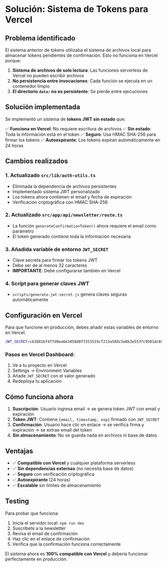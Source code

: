 # Solución: Sistema de Tokens para Vercel

## Problema identificado

El sistema anterior de tokens utilizaba el sistema de archivos local para almacenar tokens pendientes de confirmación. Esto no funciona en Vercel porque:

1. **Sistema de archivos de solo lectura**: Las funciones serverless de Vercel no pueden escribir archivos
2. **No persistencia entre invocaciones**: Cada función se ejecuta en un contenedor limpio
3. **El directorio `data/` no es persistente**: Se pierde entre ejecuciones

## Solución implementada

Se implementó un sistema de **tokens JWT sin estado** que:

✅ **Funciona en Vercel**: No requiere escritura de archivos
✅ **Sin estado**: Toda la información está en el token
✅ **Seguro**: Usa HMAC SHA-256 para firmar los tokens
✅ **Autoexpirante**: Los tokens expiran automáticamente en 24 horas

## Cambios realizados

### 1. Actualizado `src/lib/auth-utils.ts`
- Eliminada la dependencia de archivos persistentes
- Implementado sistema JWT personalizado
- Los tokens ahora contienen el email y fecha de expiración
- Verificación criptográfica con HMAC SHA-256

### 2. Actualizado `src/app/api/newsletter/route.ts`
- La función `generateConfirmationToken()` ahora requiere el email como parámetro
- El token generado contiene toda la información necesaria

### 3. Añadida variable de entorno `JWT_SECRET`
- Clave secreta para firmar los tokens JWT
- Debe ser de al menos 32 caracteres
- **IMPORTANTE**: Debe configurarse también en Vercel

### 4. Script para generar claves JWT
- `scripts/generate-jwt-secret.js` genera claves seguras automáticamente

## Configuración en Vercel

Para que funcione en producción, debes añadir estas variables de entorno en Vercel:

```bash
JWT_SECRET=cb3881bf4f7d0ea6e3458d0f3353519cf213a58dc5e6b3e553fc9581dc696da2
```

### Pasos en Vercel Dashboard:
1. Ve a tu proyecto en Vercel
2. Settings → Environment Variables
3. Añade `JWT_SECRET` con el valor generado
4. Redeploya tu aplicación

## Cómo funciona ahora

1. **Suscripción**: Usuario ingresa email → se genera token JWT con email y expiración
2. **Token JWT**: Contiene `{email, timestamp, exp}` firmado con `JWT_SECRET`
3. **Confirmación**: Usuario hace clic en enlace → se verifica firma y expiración → se extrae email del token
4. **Sin almacenamiento**: No se guarda nada en archivos ni base de datos

## Ventajas

- ✅ **Compatible con Vercel** y cualquier plataforma serverless
- ✅ **Sin dependencias externas** (no necesita base de datos)
- ✅ **Seguro** con verificación criptográfica
- ✅ **Autoexpirante** (24 horas)
- ✅ **Escalable** sin límites de almacenamiento

## Testing

Para probar que funciona:

1. Inicia el servidor local: `npm run dev`
2. Suscríbete a la newsletter
3. Revisa el email de confirmación
4. Haz clic en el enlace de confirmación
5. Verifica que la confirmación funciona correctamente

El sistema ahora es **100% compatible con Vercel** y debería funcionar perfectamente en producción.
